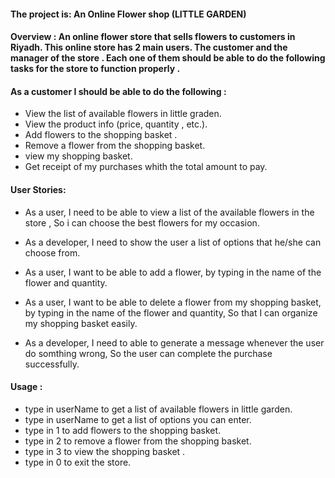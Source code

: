 #### The project is: An Online Flower shop (LITTLE GARDEN)

#### Overview : An online flower store that sells flowers to customers in Riyadh. This online store has 2 main users. The customer and the manager of the store . Each one of them should be able to do the following tasks for the store to function properly . 

#### As a customer I should be able to do the following :
- View the list of available flowers in little graden. 
- View the product info (price, quantity , etc.).
- Add flowers to the shopping basket .
- Remove a flower from the shopping basket.
- view my shopping basket. 
- Get receipt of my purchases whith the total amount to pay.

#### User Stories:
 - As a user, I need to be able to view a list of the available flowers in the store , So i can choose the best flowers for my occasion.

 - As a developer, I need to show the user a list of options that he/she can choose from.

 - As a user, I want to be able to add a flower, by typing in the name of the flower and quantity.

 - As a user, I want to be able to delete a flower from my shopping basket, by typing in the name of the     flower and quantity, So that I can organize my shopping basket easily.
 
 - As a developer, I need to able to generate a message whenever the user do somthing wrong, So the user can complete the purchase successfully. 
 



#### Usage :
 - type in userName to get a list of available flowers in little garden.
 - type in userName to get a list of options you can enter.
 - type in 1 to add flowers to the shopping basket.
 - type in 2 to remove a flower from the shopping basket.
 - type in 3 to view the shopping basket . 
 - type in 0 to exit the store.


